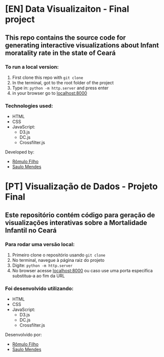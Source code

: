 # [EN] Data Visualizaiton - Final project

## This repo contains the source code for generating interactive visualizations about __Infant moratality rate in the state of Ceará__

### To run a local version:
1. First clone this repo with `git clone` 
2. In the terminal, got to the root folder of the project
3. Type in: `python -m http.server` and press enter
4. in your browser go to [localhost:8000](localhost:8000)

### Technologies used:
- HTML
- CSS
- JavaScript:
    - D3.js
    - DC.js
    - Crossfilter.js


Developed by:

- [Rômulo Filho](http://github.com/romulofff)
- [Saulo Mendes](http://github.com/saulomm)



# [PT] Visualização de Dados - Projeto Final

## Este repositório contém código para geração de visualizações interativas sobre a __Mortalidade Infantil no Ceará__

### Para rodar uma versão local:
1. Primeiro clone o repositório usando `git clone` 
2. No terminal, navegue à página raiz do projeto
3. Digite: `python -m http.server`
4. No browser acesse [localhost:8000](localhost:8000) ou caso use uma porta específica substitua-a ao fim da URL

### Foi desenvolvido utilizando:
- HTML
- CSS
- JavaScript:
    - D3.js
    - DC.js
    - Crossfilter.js


Desenvolvido por:

- [Rômulo Filho](http://github.com/romulofff)
- [Saulo Mendes](http://github.com/saulomm)
